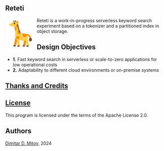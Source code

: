 Reteti
--------------------------------------------------------------------------------

<img align="left" width="100" height="100" src="assets/fupi_svgrepo_com.png">
  
Reteti is a work-in-progress serverless keyword search experiment based on a tokenizer and a partitioned index in object storage.

## Design Objectives

* **1.** Fast keyword search in serverless or scale-to-zero applications for low operational costs
* **2.** Adaptability to different cloud environments or on-premise systems

## [Thanks and Credits](./CREDITS.md)

## [License](./LICENSE)

This program is licensed under the terms of the Apache License 2.0.

## Authors

[Dimitar D. Mitov](https://www.linkedin.com/in/dimitar-mitov-12388982/), 2024
